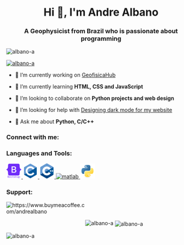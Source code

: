 <h1 align="center">Hi 👋, I'm Andre Albano</h1>
<h3 align="center">A Geophysicist from Brazil who is passionate about programming</h3>

<p align="left"> <img src="https://komarev.com/ghpvc/?username=albano-a&label=Profile%20views&color=0e75b6&style=flat" alt="albano-a" /> </p>

<p align="left"> <a href="https://github.com/ryo-ma/github-profile-trophy"><img src="https://github-profile-trophy.vercel.app/?username=albano-a" alt="albano-a" /></a> </p>

- 🔭 I’m currently working on [GeofisicaHub](https://github.com/albano-a/geofisica.github.io)

- 🌱 I’m currently learning **HTML, CSS and JavaScript**

- 👯 I’m looking to collaborate on **Python projects and web design**

- 🤝 I’m looking for help with [Designing dark mode for my website](geofisicahub.live)

- 💬 Ask me about **Python, C/C++**

<h3 align="left">Connect with me:</h3>
<p align="left">
</p>

<h3 align="left">Languages and Tools:</h3>
<p align="left"> <a href="https://getbootstrap.com" target="_blank" rel="noreferrer"> <img src="https://raw.githubusercontent.com/devicons/devicon/master/icons/bootstrap/bootstrap-plain-wordmark.svg" alt="bootstrap" width="40" height="40"/> </a> <a href="https://www.cprogramming.com/" target="_blank" rel="noreferrer"> <img src="https://raw.githubusercontent.com/devicons/devicon/master/icons/c/c-original.svg" alt="c" width="40" height="40"/> </a> <a href="https://www.w3schools.com/cpp/" target="_blank" rel="noreferrer"> <img src="https://raw.githubusercontent.com/devicons/devicon/master/icons/cplusplus/cplusplus-original.svg" alt="cplusplus" width="40" height="40"/> </a> <a href="https://www.mathworks.com/" target="_blank" rel="noreferrer"> <img src="https://upload.wikimedia.org/wikipedia/commons/2/21/Matlab_Logo.png" alt="matlab" width="40" height="40"/> </a> <a href="https://www.python.org" target="_blank" rel="noreferrer"> <img src="https://raw.githubusercontent.com/devicons/devicon/master/icons/python/python-original.svg" alt="python" width="40" height="40"/> </a> </p>

<h3 align="left">Support:</h3>
<p><a href="https://www.buymeacoffee.com/https://www.buymeacoffee.com/andrealbano"> <img align="left" src="https://cdn.buymeacoffee.com/buttons/v2/default-yellow.png" height="50" width="210" alt="https://www.buymeacoffee.com/andrealbano" /></a></p><br><br>

<div class="github-stats-container">
    <p><img align="left" src="https://github-readme-stats.vercel.app/api/top-langs?username=albano-a&show_icons=true&locale=en&layout=compact" alt="albano-a" /></p>
    <p>&nbsp;<img align="center" src="https://github-readme-stats.vercel.app/api?username=albano-a&show_icons=true&locale=en" alt="albano-a" /></p>
    <p><img align="center" src="https://github-readme-streak-stats.herokuapp.com/?user=albano-a&" alt="albano-a" /></p>
</div>

